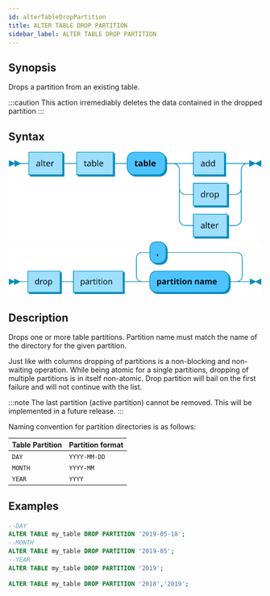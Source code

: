 ```yaml
---
id: alterTableDropPartition
title: ALTER TABLE DROP PARTITION
sidebar_label: ALTER TABLE DROP PARTITION
---
```


## Synopsis

Drops a partition from an existing table.

:::caution
This action irremediably deletes the data contained in the dropped partition
:::

## Syntax

![alter table](/static/img/alter-table.svg)
![drop partition](/static/img/alter-table-drop-partition.svg)

## Description

Drops one or more table partitions. Partition name must match the name of the directory for the given partition.

Just like with columns dropping of partitions is a non-blocking and non-waiting operation. While being atomic for a single partitions, dropping of
multiple partitions is in itself non-atomic. Drop partition will bail on the first failure and will not continue with the list.

:::note
 The last partition (active partition) cannot be removed. This will be implemented in a future release.
:::

Naming convention for partition directories is as follows:

| Table Partition                           | Partition format                                  |
|-------------------------------------------|---------------------------------------------------|
|`DAY`                                        |`YYYY-MM-DD`                                       |
|`MONTH`                                      |`YYYY-MM`                                          |
|`YEAR`                                       |`YYYY`                                             |

## Examples

```sql title="Drop a single partition"
--DAY
ALTER TABLE my_table DROP PARTITION '2019-05-18';
--MONTH
ALTER TABLE my_table DROP PARTITION '2019-05';
--YEAR
ALTER TABLE my_table DROP PARTITION '2019';
```

```sql title="Drop multiple partitions"
ALTER TABLE my_table DROP PARTITION '2018','2019';
```
